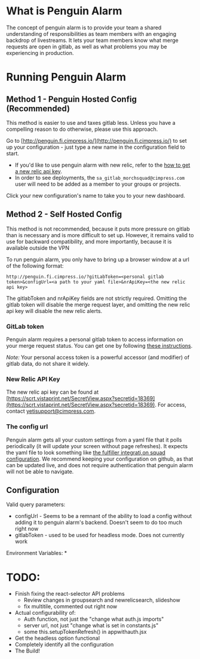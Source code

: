 # What is Penguin Alarm
The concept of penguin alarm is to provide your team a shared understanding of responsibilities as team members with an engaging backdrop of livestreams.  It lets your team members know what merge requests are open in gitlab, as well as what problems you may be experiencing in production.

# Running Penguin Alarm

## Method 1 - Penguin Hosted Config (Recommended)
This method is easier to use and taxes gitlab less.  Unless you have a compelling reason to do otherwise, please use this approach.

Go to [http://penguin.fi.cimpress.io/](http://penguin.fi.cimpress.io/) to set up your configuration - just type a new name in the configuration field to start.  

* If you'd like to use penguin alarm with new relic, refer to the [how to get a new relic api key](#newrelic).
* In order to see deployments, the ```sa_gitlab_morchsquad@cimpress.com``` user will need to be added as a member to your groups or projects.

Click your new configuration's name to take you to your new dashboard.


## Method 2 - Self Hosted Config
This method is not recommended, because it puts more pressure on gitlab than is necessary and is more difficult to set up.  However, it remains valid to use for backward compatibility, and more importantly, because it is available outside the VPN

To run penguin alarm, you only have to bring up a browser window at a url of the following format:

```
http://penguin.fi.cimpress.io/?gitLabToken=<personal gitlab token>&configUrl=<a path to your yaml file>&nrApiKey=<the new relic api key>
```

The gitlabToken and nrApiKey fields are not strictly required. Omitting the gitlab token will disable the merge request layer, and omitting the new relic api key will disable the new relic alerts.

### GitLab token
Penguin alarm requires a personal gitlab token to access information on your merge request status.  You can get one by following [these instructions](https://docs.gitlab.com/ce/user/profile/personal_access_tokens.html).

*Note:* Your personal access token is a powerful accessor (and modifier) of gitlab data, do not share it widely.

### New Relic API Key
<a name="newrelic"></a>The new relic api key can be found at [https://scrt.vistaprint.net/SecretView.aspx?secretid=18369](https://scrt.vistaprint.net/SecretView.aspx?secretid=18369).  For access, contact yetisupport@cimpress.com.

### The config url
Penguin alarm gets all your custom settings from a yaml file that it polls periodically (it will update your screen without page refreshes).  It expects the yaml file to look something like [the fulfiller integrati,on squad configuration](https://rawgit.com/daward/penguinconfig/master/config.yaml).  We recommend keeping your configuration on github, as that can be updated live, and does not require authentication that penguin alarm will not be able to navigate.

## Configuration

Valid query parameters:
* configUrl - Seems to be a remnant of the ability to load a config without adding it to penguin alarm's backend. Doesn't seem to do too much right now
* gitlabToken - used to be used for headless mode. Does not currently work

Environment Variables:
* 

# TODO:

* Finish fixing the react-selector API problems
  * Review changes in groupsearch and newrelicsearch, slideshow
  * fix multitile, commented out right now
* Actual configurability of:
    * Auth function, not just the "change what auth.js imports"
    * server url, not just "change what is set in constants.js"
    * some this.setupTokenRefresh() in appwithauth.jsx
* Get the headless option functional
* Completely identify all the configuration
* The Build!